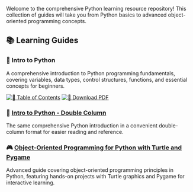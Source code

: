 Welcome to the comprehensive Python learning resource repository! This collection of guides will take you from Python basics to advanced object-oriented programming concepts.

## 📚 Learning Guides

### 🌟 Intro to Python
A comprehensive introduction to Python programming fundamentals, covering variables, data types, control structures, functions, and essential concepts for beginners.

[![📖 Table of Contents](https://img.shields.io/badge/📖-Table%20of%20Contents-blue?style=for-the-badge)](Intro-to-Python/table-of-contents.md)
[![📄 Download PDF](https://img.shields.io/badge/📄-Download%20PDF-red?style=for-the-badge)](https://docs.google.com/viewer?url=https://raw.githubusercontent.com/hyosang2/Intro-to-Python/main/Intro_to_Python_Review_Guide.pdf&embedded=true)

### 📖 [Intro to Python - Double Column](https://docs.google.com/viewer?url=https://raw.githubusercontent.com/hyosang2/Intro-to-Python/main/Intro_to_Python_Review_Guide_Double_Col.pdf&embedded=true)
The same comprehensive Python introduction in a convenient double-column format for easier reading and reference.

### 🎮 [Object-Oriented Programming for Python with Turtle and Pygame](https://docs.google.com/viewer?url=https://raw.githubusercontent.com/hyosang2/Intro-to-Python/main/Object_Oriented_Programming_for_Python_with_Turtle_and_Pygame.pdf&embedded=true)
Advanced guide covering object-oriented programming principles in Python, featuring hands-on projects with Turtle graphics and Pygame for interactive learning.